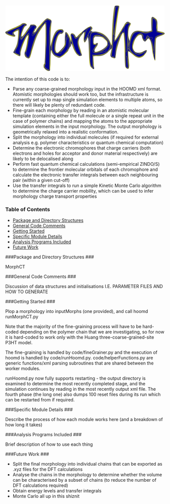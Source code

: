 ![alt-text](logo.png "MorphCT Logo")

The intention of this code is to:

* Parse any coarse-grained morphology input in the HOOMD xml format. Atomistic morphologies should work too, but the infrastructure is currently set up to map single simulation elements to multiple atoms, so there will likely be plenty of redundant code.
* Fine-grain each morphology by reading in an atomistic molecular template (containing either the full molecule or a single repeat unit in the case of polymer chains) and mapping the atoms to the appropriate simulation elements in the input morphology. The output morphology is geometrically relaxed into a realistic conformation.
* Split the morphology into individual molecules (if required for external analysis e.g. polymer characteristics or quantum chemical computation)
* Determine the electronic chromophores that charge carriers (both electrons and holes for acceptor and donor material respectively) are likely to be delocalised along
* Perform fast quantum chemical calculations (semi-empirical ZINDO/S) to determine the frontier molecular orbitals of each chromophore and calculate the electronic transfer integrals between each neighbouring pair (within a given cut-off)
* Use the transfer integrals to run a simple Kinetic Monte Carlo algorithm to determine the charge carrier mobility, which can be used to infer morphology charge transport properties

### Table of Contents ###

* [Package and Directory Structures](#package)
* [General Code Comments](#general)
* [Getting Started](#started)
* [Specific Module Details](#modules)
* [Analysis Programs Included](#analysis)
* [Future Work](#future)

###<a name="package"></a>Package and Directory Structures ###

MorphCT

###<a name="general"></a>General Code Comments ###

Discussion of data structures and initialisations
I.E. PARAMETER FILES AND HOW TO GENERATE

###<a name="started"></a>Getting Started ###

Plop a morphology into inputMorphs (one provided), and call hoomd runMorphCT.py

Note that the majority of the fine-graining process will have to be hard-coded depending on the polymer chain that we are investigating, so for now it is hard-coded to work only with the Huang three-coarse-grained-site P3HT model.

The fine-graining is handled by code/fineGrainer.py and the execution of hoomd is handled by code/runHoomd.py. code/helperFunctions.py are generic functions/xml parsing subroutines that are shared between the worker modules.

runHoomd.py now fully supports restarting - the output directory is examined to determine the most recently completed stage, and the simulation continues by reading in the most recently output xml file. The fourth phase (the long one) also dumps 100 reset files during its run which can be restarted from if required.

###<a name="modules"></a>Specific Module Details ###

Describe the process of how each module works here (and a breakdown of how long it takes)

###<a name="analysis"></a>Analysis Programs Included ###

Brief description of how to use each thing

###<a name="future"></a>Future Work ###

* Split the final morphology into individual chains that can be exported as .xyz files for the DFT calculations
* Analyse the chains in the morphology to determine whether the volume can be characterised by a subset of chains (to reduce the number of DFT calculations required)
* Obtain energy levels and transfer integrals
* Monte Carlo all up in this shiznit
